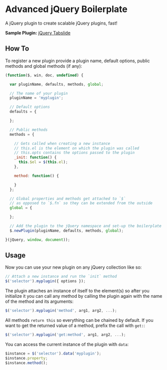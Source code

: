 # Advanced jQuery Boilerplate

A jQuery plugin to create scalable jQuery plugins, fast!

**Sample Plugin:** [jQuery Tabslide](https://github.com/elclanrs/jquery.tabslide)

## How To

To register a new plugin provide a plugin name, default options, public methods and global methods (if any):

```javascript
(function($, win, doc, undefined) {

  var pluginName, defaults, methods, global;

  // The name of your plugin
  pluginName = 'myplugin';

  // Default options
  defaults = {

  };

  // Public methods
  methods = {

    // Gets called when creating a new instance
    // this.el is the element on which the plugin was called
    // this.opts contains the options passed to the plugin
    _init: function() {
      this.$el = $(this.el);
    },

    method: function() {

    }
  };

  // Global properties and methods get attached to `$`
  // as opposed to `$.fn` so they can be extended from the outside
  global = {

  };

  // Add the plugin to the jQuery namespace and set-up the boilerplate base
  $.newPlugin(pluginName, defaults, methods, global);

}(jQuery, window, document));
```

## Usage

Now you can use your new plugin on any jQuery collection like so:

```javascript
// Attach a new instance and run the `init` method
$('selector').myplugin({ options }); 
```

The plugin attaches an instance of itself to the element(s) so after you initialize it you can call any method by calling the plugin again with the name of the method and its arguments:

```javascript
$('selector').myplugin('method', arg1, arg2, ...);
```

All methods `return this` so everything can be chained by default. If you want to get the returned value of a method, prefix the call with `get:`:

```javascript
$('selector').myplugin('get:method', arg1, arg2, ...);  
```

You can access the current instance of the plugin with `data`:

```javascript
$instance = $('selector').data('myplugin');
$instance.property;
$instance.method();
```
